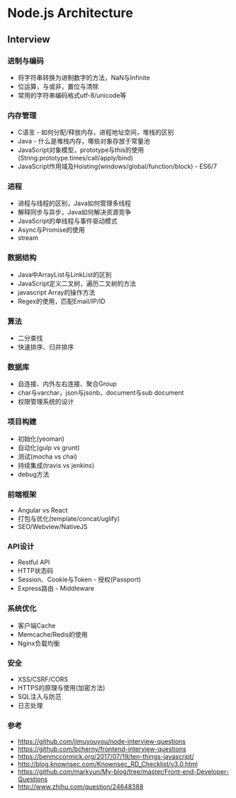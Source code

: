 # Node.js Architecture

## Interview

### 进制与编码
* 将字符串转换为进制数字的方法，NaN与Infinite
* 位运算，与或非，置位与清除
* 常用的字符串编码格式utf-8/unicode等

### 内存管理
* C语言 - 如何分配/释放内存，进程地址空间，堆栈的区别
* Java - 什么是堆栈内存，哪些对象存放于常量池
* JavaScript对象模型，prototype与this的使用(String.prototype.times/call/apply/bind)
* JavaScript作用域及Hoisting(windows/global/function/block) - ES6/7

### 进程
* 进程与线程的区别，Java如何管理多线程
* 解释同步与异步，Java如何解决资源竞争
* JavaScript的单线程与事件驱动模式
* Async与Promise的使用
* stream

### 数据结构
* Java中ArrayList与LinkList的区别
* JavaScript定义二叉树，遍历二叉树的方法
* javascript Array的操作方法
* Regex的使用，匹配Email/IP/ID

### 算法
* 二分查找
* 快速排序、归并排序

### 数据库
* 自连接、内外左右连接、聚合Group
* char与varchar，json与jsonb，document与sub document
* 权限管理系统的设计

### 项目构建
* 初始化(yeoman)
* 自动化(gulp vs grunt)
* 测试(mocha vs chai)
* 持续集成(travis vs jenkins)
* debug方法

### 前端框架
* Angular vs React
* 打包与优化(template/concat/uglify)
* SEO/Webview/NativeJS

### API设计
* Restful API
* HTTP状态码
* Session、Cookie与Token - 授权(Passport)
* Express路由 - Middleware

### 系统优化
* 客户端Cache
* Memcache/Redis的使用
* Nginx负载均衡

### 安全
* XSS/CSRF/CORS
* HTTPS的原理与使用(加密方法)
* SQL注入与防范
* 日志处理

### 参考
* https://github.com/jimuyouyou/node-interview-questions
* https://github.com/bcherny/frontend-interview-questions
* https://benmccormick.org/2017/07/19/ten-things-javascript/
* http://blog.knownsec.com/Knownsec_RD_Checklist/v3.0.html
* https://github.com/markyun/My-blog/tree/master/Front-end-Developer-Questions
* http://www.zhihu.com/question/24648388
